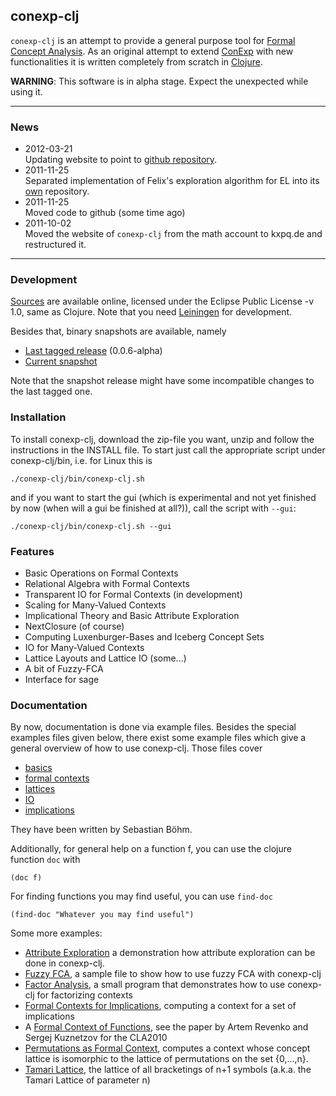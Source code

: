 ## conexp-clj

`conexp-clj` is an attempt to provide a general purpose tool for
[Formal Concept Analysis](/math/fca).  As an original attempt to extend [ConExp][] with new
functionalities it is written completely from scratch in [Clojure][].

[Clojure]: http://www.clojure.org (Clojure)
[ConExp]: http://conexp.sf.net (Concept Explorer)

**WARNING**: This software is in alpha stage. Expect the unexpected while using it.

* * *

### News
  
* 2012-03-21  
  Updating website to point to [github repository](http://github.com/exot/conexp-clj).
* 2011-11-25  
  Separated implementation of Felix's exploration algorithm for EL into its
  [own](https://github.com/exot/EL-exploration) repository.
* 2011-11-25  
  Moved code to github (some time ago)
* 2011-10-02  
  Moved the website of `conexp-clj` from the math account to kxpq.de and restructured it.

* * *

### Development

[Sources][conexp-clj-src] are available online, licensed under the Eclipse Public License -v 1.0,
same as Clojure.  Note that you need [Leiningen][lein] for development.

[conexp-clj-src]: https://github.com/exot/conexp-clj
  (conexp-clj source code)
[lein]: http://github.com/technomancy/leiningen
  (leiningen, a bulding tool for clojure)

Besides that, binary snapshots are available, namely

 * [Last tagged release](https://github.com/downloads/exot/conexp-clj/conexp-clj-0.0.6.zip) (0.0.6-alpha)
 * [Current snapshot](https://github.com/downloads/exot/conexp-clj/conexp-clj-0.0.7-SNAPSHOT.zip)

Note that the snapshot release might have some incompatible changes to the last tagged one.

### Installation

To install conexp-clj, download the zip-file you want, unzip and follow the instructions in the
INSTALL file. To start just call the appropriate script under conexp-clj/bin, i.e. for Linux this is

~~~
./conexp-clj/bin/conexp-clj.sh
~~~

and if you want to start the gui (which is experimental and not yet finished by now (when will a gui
be finished at all?)), call the script with `--gui`:

~~~
./conexp-clj/bin/conexp-clj.sh --gui
~~~

### Features

 * Basic Operations on Formal Contexts
 * Relational Algebra with Formal Contexts
 * Transparent IO for Formal Contexts (in development)
 * Scaling for Many-Valued Contexts
 * Implicational Theory and Basic Attribute Exploration
 * NextClosure (of course)
 * Computing Luxenburger-Bases and Iceberg Concept Sets
 * IO for Many-Valued Contexts
 * Lattice Layouts and Lattice IO (some...)
 * A bit of Fuzzy-FCA
 * Interface for sage

### Documentation

By now, documentation is done via example files. Besides the special examples files given below,
there exist some example files which give a general overview of how to use conexp-clj. Those files
cover

 * [basics](https://github.com/exot/conexp-clj/blob/master/doc/examples/01-basics.clj)
 * [formal contexts](https://github.com/exot/conexp-clj/blob/master/doc/examples/02-contexts.clj)
 * [lattices](https://github.com/exot/conexp-clj/blob/master/doc/examples/03-lattices.clj)
 * [IO](https://github.com/exot/conexp-clj/blob/master/doc/examples/04-io.clj)
 * [implications](https://github.com/exot/conexp-clj/blob/master/doc/examples/05-implications.clj)

They have been written by Sebastian Böhm.

Additionally, for general help on a function f, you can use the clojure function `doc` with

~~~
(doc f)
~~~

For finding functions you may find useful, you can use `find-doc`

~~~
(find-doc "Whatever you may find useful")
~~~

Some more examples:

 * [Attribute Exploration](https://github.com/exot/conexp-clj/blob/master/doc/examples/exploration.clj)
   a demonstration how attribute exploration can be done in conexp-clj.
 * [Fuzzy FCA](https://github.com/exot/conexp-clj/blob/master/doc/examples/fuzzy.clj),
   a sample file to show how to use fuzzy FCA with conexp-clj
 * [Factor Analysis](https://github.com/exot/conexp-clj/blob/master/doc/examples/factor-analysis.clj),
   a small program that demonstrates how to use conexp-clj for factorizing contexts
 * [Formal Contexts for Implications](https://github.com/exot/conexp-clj/blob/master/doc/examples/implication-closure.clj),
   computing a context for a set of implications
 * A
   [Formal Context of Functions](https://github.com/exot/conexp-clj/blob/master/doc/examples/function-context.clj),
   see the paper by Artem Revenko and Sergej Kuznetzov for the CLA2010
 * [Permutations as Formal Context](https://github.com/exot/conexp-clj/blob/master/doc/examples/permutation-context.clj),
   computes a context whose concept lattice is isomorphic to the lattice of permutations on the set
   \{0,...,n\}.
 * [Tamari Lattice](https://github.com/exot/conexp-clj/blob/master/doc/examples/tamari-lattice.clj),
   the lattice of all bracketings of n+1 symbols (a.k.a. the Tamari Lattice of parameter n)
